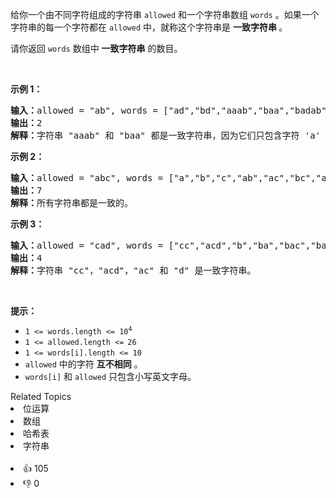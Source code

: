 <p>给你一个由不同字符组成的字符串&nbsp;<code>allowed</code>&nbsp;和一个字符串数组&nbsp;<code>words</code>&nbsp;。如果一个字符串的每一个字符都在 <code>allowed</code>&nbsp;中，就称这个字符串是 <strong>一致字符串 </strong>。</p>

<p>请你返回&nbsp;<code>words</code>&nbsp;数组中&nbsp;<strong>一致字符串</strong> 的数目。</p>

<p>&nbsp;</p>

<p><strong>示例 1：</strong></p>

<pre>
<b>输入：</b>allowed = "ab", words = ["ad","bd","aaab","baa","badab"]
<b>输出：</b>2
<b>解释：</b>字符串 "aaab" 和 "baa" 都是一致字符串，因为它们只包含字符 'a' 和 'b' 。
</pre>

<p><strong>示例 2：</strong></p>

<pre>
<b>输入：</b>allowed = "abc", words = ["a","b","c","ab","ac","bc","abc"]
<b>输出：</b>7
<b>解释：</b>所有字符串都是一致的。
</pre>

<p><strong>示例 3：</strong></p>

<pre>
<b>输入：</b>allowed = "cad", words = ["cc","acd","b","ba","bac","bad","ac","d"]
<b>输出：</b>4
<b>解释：</b>字符串 "cc"，"acd"，"ac" 和 "d" 是一致字符串。
</pre>

<p>&nbsp;</p>

<p><strong>提示：</strong></p>

<ul> 
 <li><code>1 &lt;= words.length &lt;= 10<sup>4</sup></code></li> 
 <li><code>1 &lt;= allowed.length &lt;=<sup> </sup>26</code></li> 
 <li><code>1 &lt;= words[i].length &lt;= 10</code></li> 
 <li><code>allowed</code>&nbsp;中的字符 <strong>互不相同</strong>&nbsp;。</li> 
 <li><code>words[i]</code> 和&nbsp;<code>allowed</code>&nbsp;只包含小写英文字母。</li> 
</ul>

<div><div>Related Topics</div><div><li>位运算</li><li>数组</li><li>哈希表</li><li>字符串</li></div></div><br><div><li>👍 105</li><li>👎 0</li></div>